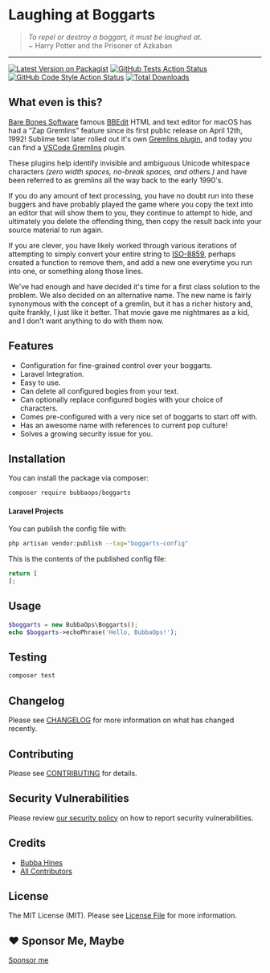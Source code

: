 # Laughing at Boggarts
> _To repel or destroy a boggart, it must be laughed at._ <br>
> ~ Harry Potter and the Prisoner of Azkaban
____
[![Latest Version on Packagist](https://img.shields.io/packagist/v/bubbaops/boggarts.svg?style=flat-square)](https://packagist.org/packages/bubbaops/boggarts)
[![GitHub Tests Action Status](https://img.shields.io/github/actions/workflow/status/bubbaops/boggarts/run-tests.yml?branch=main&label=tests&style=flat-square)](https://github.com/bubbaops/boggarts/actions?query=workflow%3Arun-tests+branch%3Amain)
[![GitHub Code Style Action Status](https://img.shields.io/github/actions/workflow/status/bubbaops/boggarts/fix-php-code-style-issues.yml?branch=main&label=code%20style&style=flat-square)](https://github.com/bubbaops/boggarts/actions?query=workflow%3A"Fix+PHP+code+style+issues"+branch%3Amain)
[![Total Downloads](https://img.shields.io/packagist/dt/bubbaops/boggarts.svg?style=flat-square)](https://packagist.org/packages/bubbaops/boggarts)

## What even is this?

[Bare Bones Software](http://www.barebones.com/) famous [BBEdit](http://www.barebones.com/products/bbedit/) HTML and
text editor for macOS has had a “Zap Gremlins” feature since its first public release on April 12th, 1992! Sublime text
later rolled out it's own [Gremlins plugin](https://packagecontrol.io/packages/Gremlins), and today you can find
a [VSCode Gremlins](https://packagecontrol.io/packages/Gremlins) plugin.

These plugins help identify invisible and ambiguous Unicode whitespace characters _(zero width spaces, no-break spaces,
and others.)_ and have been referred to as gremlins all the way back to the early 1990's.

If you do any amount of text processing, you have no doubt run into these buggers and have probably played the game
where
you copy the text into an editor that will show them to you, they continue to attempt to hide, and ultimately you delete
the offending thing, then copy the result back into your source material to run again.

If you are clever, you have likely worked through various iterations of attempting to simply convert your entire string
to [ISO-8859](https://en.wikipedia.org/wiki/ISO/IEC_8859-1), perhaps created a function to remove them, and add a new
one everytime you run into one, or something along those lines.

We've had enough and have decided it's time for a first class solution to the problem. We also decided on an alternative
name. The new name is fairly synonymous with the concept of a gremlin, but it has a richer history and, quite frankly, I
just like it better. That movie gave me nightmares as a kid, and I don't want anything to do with them now.

## Features

* Configuration for fine-grained control over your boggarts.
* Laravel Integration.
* Easy to use.
* Can delete all configured bogies from your text.
* Can optionally replace configured bogies with your choice of characters.
* Comes pre-configured with a very nice set of boggarts to start off with.
* Has an awesome name with references to current pop culture!
* Solves a growing security issue for you.


## Installation

You can install the package via composer:

```bash
composer require bubbaops/boggarts
```

#### Laravel Projects
You can publish the config file with:

```bash
php artisan vendor:publish --tag="boggarts-config"
```

This is the contents of the published config file:

```php
return [
];
```

## Usage

```php
$boggarts = new BubbaOps\Boggarts();
echo $boggarts->echoPhrase('Hello, BubbaOps!');
```

## Testing

```bash
composer test
```

## Changelog

Please see [CHANGELOG](CHANGELOG.md) for more information on what has changed recently.

## Contributing

Please see [CONTRIBUTING](CONTRIBUTING.md) for details.

## Security Vulnerabilities

Please review [our security policy](../../security/policy) on how to report security vulnerabilities.

## Credits

- [Bubba Hines](https://github.com/BubbaOps)
- [All Contributors](../../contributors)

## License

The MIT License (MIT). Please see [License File](LICENSE.md) for more information.

## :heart: Sponsor Me, Maybe

[Sponsor me](https://github.com/sponsors/bubba-h57)
